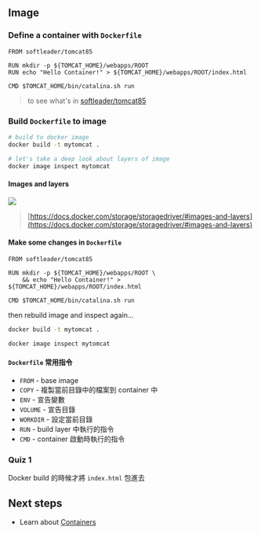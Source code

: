 ## Image

### Define a container with `Dockerfile`

```
FROM softleader/tomcat85

RUN mkdir -p ${TOMCAT_HOME}/webapps/ROOT
RUN echo "Hello Container!" > ${TOMCAT_HOME}/webapps/ROOT/index.html

CMD $TOMCAT_HOME/bin/catalina.sh run
```

> to see what's in [softleader/tomcat85](https://github.com/softleader/dockerfile/blob/master/tomcat85/Dockerfile)

### Build `Dockerfile` to image

```sh
# build to docker image
docker build -t mytomcat .

# let's take a deep look about layers of image
docker image inspect mytomcat
```

#### Images and layers

![](https://docs.docker.com/storage/storagedriver/images/container-layers.jpg)

> [https://docs.docker.com/storage/storagedriver/#images-and-layers](https://docs.docker.com/storage/storagedriver/#images-and-layers)

#### Make some changes in `Dockerfile`

```
FROM softleader/tomcat85

RUN mkdir -p ${TOMCAT_HOME}/webapps/ROOT \
	&& echo "Hello Container!" > ${TOMCAT_HOME}/webapps/ROOT/index.html

CMD $TOMCAT_HOME/bin/catalina.sh run
```

then rebuild image and inspect again...

```sh
docker build -t mytomcat .

docker image inspect mytomcat
```

#### `Dockerfile` 常用指令

- `FROM` - base image
- `COPY` - 複製當前目錄中的檔案到 container 中
- `ENV` - 宣告變數
- `VOLUME` - 宣告目錄
- `WORKDIR` - 設定當前目錄
- `RUN` - build layer 中執行的指令
- `CMD` - container 啟動時執行的指令

### Quiz 1

Docker build 的時候才將 `index.html` 包進去

## Next steps

- Learn about [Containers](./containers.md)
